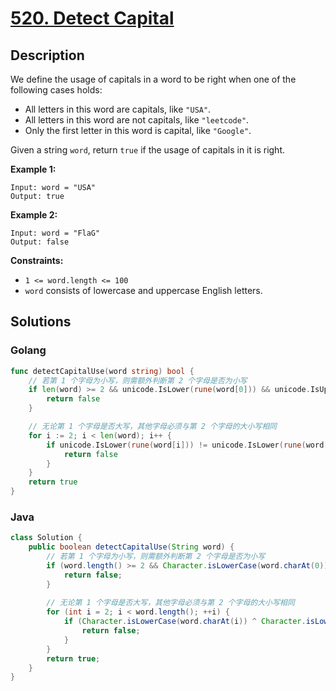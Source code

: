 # [520. Detect Capital](https://leetcode-cn.com/problems/detect-capital/)



## Description

We define the usage of capitals in a word to be right when one of the following cases holds:

- All letters in this word are capitals, like `"USA"`.
- All letters in this word are not capitals, like `"leetcode"`.
- Only the first letter in this word is capital, like `"Google"`.

Given a string `word`, return `true` if the usage of capitals in it is right.

 

**Example 1:**

```
Input: word = "USA"
Output: true
```

**Example 2:**

```
Input: word = "FlaG"
Output: false
```

 

**Constraints:**

- `1 <= word.length <= 100`
- `word` consists of lowercase and uppercase English letters.



## Solutions

### Golang

```go
func detectCapitalUse(word string) bool {
    // 若第 1 个字母为小写，则需额外判断第 2 个字母是否为小写
    if len(word) >= 2 && unicode.IsLower(rune(word[0])) && unicode.IsUpper(rune(word[1])) {
        return false
    }

    // 无论第 1 个字母是否大写，其他字母必须与第 2 个字母的大小写相同
    for i := 2; i < len(word); i++ {
        if unicode.IsLower(rune(word[i])) != unicode.IsLower(rune(word[1])) 				{
            return false
        }
    }
    return true
}
```

### Java

```java
class Solution {
    public boolean detectCapitalUse(String word) {
        // 若第 1 个字母为小写，则需额外判断第 2 个字母是否为小写
        if (word.length() >= 2 && Character.isLowerCase(word.charAt(0)) && Character.isUpperCase(word.charAt(1))) {
            return false;
        }
        
        // 无论第 1 个字母是否大写，其他字母必须与第 2 个字母的大小写相同
        for (int i = 2; i < word.length(); ++i) {
            if (Character.isLowerCase(word.charAt(i)) ^ Character.isLowerCase(word.charAt(1))) {
                return false;
            }
        }
        return true;
    }
}
```

